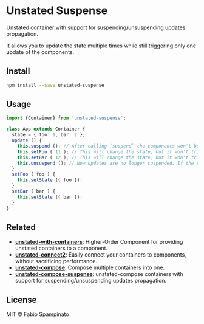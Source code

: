 # Unstated Suspense

Unstated container with support for suspending/unsuspending updates propagation.

It allows you to update the state multiple times while still triggering only one update of the components.

## Install

```sh
npm install --save unstated-suspense
```

## Usage

```ts
import {Container} from 'unstated-suspense';

class App extends Container {
  state = { foo: 1, bar: 2 };
  update () {
    this.suspend (); // After calling `suspend` the components won't be notified of any state update
    this.setFoo ( 11 ); // This will change the state, but it won't trigger an update of the components
    this.setBar ( 12 ); // This will change the state, but it won't trigger an update of the components
    this.unsuspend (); // Now updates are no longer suspended. If the state has been updated it will notify the components, just once (instead of twice in this particular case)
  }
  setFoo ( foo ) {
    this.setState ({ foo });
  }
  setBar ( bar ) {
    this.setState ({ bar });
  }
}
```

## Related

- **[unstated-with-containers](https://github.com/fabiospampinato/unstated-with-containers)**: Higher-Order Component for providing unstated containers to a component.
- **[unstated-connect2]()**: Easily connect your containers to components, without sacrificing performance.
- **[unstated-compose](https://github.com/fabiospampinato/unstated-compose)**: Compose multiple containers into one.
- **[unstated-compose-suspense](https://github.com/fabiospampinato/unstated-compose-suspense)**: unstated-compose containers with support for suspending/unsuspending updates propagation.

## License

MIT © Fabio Spampinato
